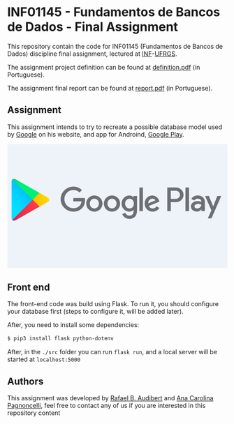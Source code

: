 # INF01145 - Fundamentos de Bancos de Dados - Final Assignment

This repository contain the code for INF01145 (Fundamentos de Bancos de Dados) discipline final assignment, lectured at [INF](https://inf.ufrgs.br)-[UFRGS](https://ufrgs.br).

The assignment project definition can be found at [definition.pdf](./definition.pdf) (in Portuguese).

The assignment final report can be found at [report.pdf](./report.pdf) (in Portuguese).

## Assignment

This assignment intends to try to recreate a possible database model used by [Google](https://google.com) on his website, and app for Androind, [Google Play](https://play.google.com).

![google-play](./images/google-play.png)

## Front end

The front-end code was build using Flask. To run it, you should configure your database first (steps to configure it, will be added later).

After, you need to install some dependencies:
```bash
$ pip3 install flask python-dotenv
```

After, in the `./src` folder you can run `flask run`, and a local server will be started at `localhost:5000`
 
## Authors
This assignment was developed by [Rafael B. Audibert](https://github.com/rafaeelaudibert) and [Ana Carolina Pagnoncelli](https://github.com/Ana2877), feel free to contact any of us if you are interested in this repository content
